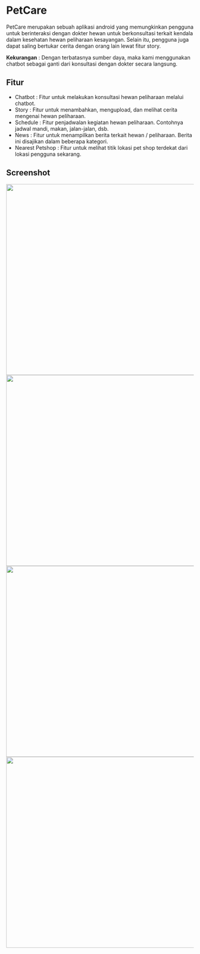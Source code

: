 # PetCare

PetCare merupakan sebuah aplikasi android yang memungkinkan pengguna untuk berinteraksi dengan dokter hewan untuk berkonsultasi terkait kendala dalam kesehatan hewan peliharaan kesayangan. Selain itu, pengguna juga dapat saling bertukar cerita dengan orang lain lewat fitur story. 

**Kekurangan** : Dengan terbatasnya sumber daya, maka kami menggunakan chatbot sebagai ganti dari konsultasi dengan dokter secara langsung. 

## Fitur 
* Chatbot   : Fitur untuk melakukan konsultasi hewan peliharaan melalui chatbot.
* Story     : Fitur untuk menambahkan, mengupload, dan melihat cerita mengenai hewan peliharaan. 
* Schedule  : Fitur penjadwalan kegiatan hewan peliharaan. Contohnya jadwal mandi, makan, jalan-jalan, dsb. 
* News      : Fitur untuk menampilkan berita terkait hewan / peliharaan. Berita ini disajikan dalam beberapa kategori.
* Nearest Petshop : Fitur untuk melihat titik lokasi pet shop terdekat dari lokasi pengguna sekarang. 

## Screenshot

<img src="https://user-images.githubusercontent.com/74239131/208044349-92abc712-04cc-4abe-9135-d149ec0f8d27.png" width="512" height="512"/>
<img src="https://user-images.githubusercontent.com/74239131/208046512-69f3750d-7cd1-49e6-a31a-c0239480f524.png" width="512" height="512"/>
<img src="https://user-images.githubusercontent.com/74239131/208046579-4669e45b-b3fd-4344-b7c8-d12b22fd629d.png" width="512" height="512"/>
<img src="https://user-images.githubusercontent.com/74239131/208046597-84c67d90-d291-4c7b-9ed6-d56a56ace491.png" width="512" height="512"/>



